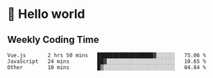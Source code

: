 # 🍻 Hello world

## Weekly Coding Time
<!--START_SECTION:waka-->

```text
Vue.js       2 hrs 50 mins   ██████████████████▓░░░░░░   75.06 %
JavaScript   24 mins         ██▓░░░░░░░░░░░░░░░░░░░░░░   10.65 %
Other        10 mins         █▒░░░░░░░░░░░░░░░░░░░░░░░   04.84 %
```

<!--END_SECTION:waka-->
